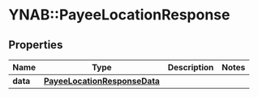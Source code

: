 # YNAB::PayeeLocationResponse

## Properties

| Name | Type | Description | Notes |
| ---- | ---- | ----------- | ----- |
| **data** | [**PayeeLocationResponseData**](PayeeLocationResponseData.md) |  |  |

